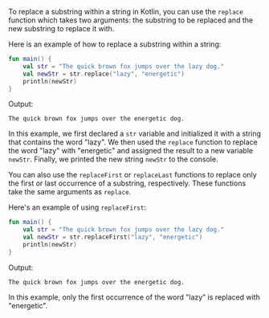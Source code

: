 To replace a substring within a string in Kotlin, you can use the `replace` function which takes two arguments: the substring to be replaced and the new substring to replace it with. 

Here is an example of how to replace a substring within a string:

```kotlin
fun main() {
    val str = "The quick brown fox jumps over the lazy dog."
    val newStr = str.replace("lazy", "energetic")
    println(newStr)
}
```

Output:
```
The quick brown fox jumps over the energetic dog.
```

In this example, we first declared a `str` variable and initialized it with a string that contains the word "lazy". We then used the `replace` function to replace the word "lazy" with "energetic" and assigned the result to a new variable `newStr`. Finally, we printed the new string `newStr` to the console. 

You can also use the `replaceFirst` or `replaceLast` functions to replace only the first or last occurrence of a substring, respectively. These functions take the same arguments as `replace`. 

Here's an example of using `replaceFirst`:

```kotlin
fun main() {
    val str = "The quick brown fox jumps over the lazy dog."
    val newStr = str.replaceFirst("lazy", "energetic")
    println(newStr)
}
```

Output:
```
The quick brown fox jumps over the energetic dog.
```

In this example, only the first occurrence of the word "lazy" is replaced with "energetic".